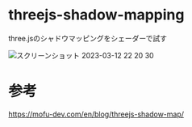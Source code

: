 # threejs-shadow-mapping
three.jsのシャドウマッピングをシェーダーで試す

![スクリーンショット 2023-03-12 22 20 30](https://user-images.githubusercontent.com/16290220/224547447-29d5765f-6588-4536-87a0-9949326cba01.png)

# 参考
https://mofu-dev.com/en/blog/threejs-shadow-map/
